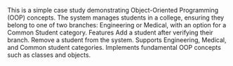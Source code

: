 This is a simple case study demonstrating Object-Oriented Programming (OOP) concepts. 
The system manages students in a college, ensuring they belong to one of two branches: Engineering or Medical, with an option for a Common Student category.
Features
Add a student after verifying their branch.
Remove a student from the system.
Supports Engineering, Medical, and Common student categories.
Implements fundamental OOP concepts such as classes and objects.
